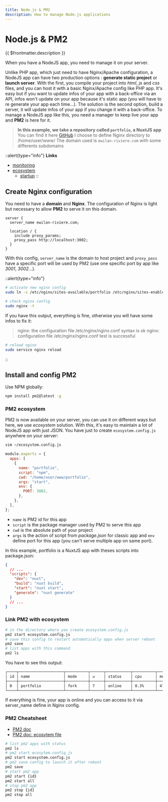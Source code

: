 ```yaml
---
title: Node.js & PM2
description: How to manage Node.js applications
---
```


# Node.js & PM2

{{ $frontmatter.description }}

When you have a NodeJS app, you need to manage it on your server.

Unlike PHP app, which just need to have Nginx/Apache configuration, a NodeJS app can have two production options : **generate static project** or **launch server**. With the first, you compile your project into _html_, _js_ and _css_ files, and you can host it with a basic Nginx/Apache config like PHP app. It's easy but if you want to update infos of your app with a back-office via an API, infos won't update on your app because it's static app (you will have to re generate your app each time...). The solution is the second option, build a server, it will update infos of your app if you change it with a back-office. To manage a NodeJS app like this, you need a manager to keep live your app and **PM2** is here for it.

> **In this example, we take a repository called `portfolio`, a NuxtJS app**
> You can find it here [GitHub](https://github.com/ewilan-riviere/portfolio)
> I choose to define Nginx directory to /home/user/www/
> The domain used is `ewilan-riviere.com` with some differents subdomains

::alert{type="info"}
**Links**

>

- [monitoring](https://pm2.keymetrics.io/docs/usage/monitoring/)
- [ecosystem](https://pm2.keymetrics.io/docs/usage/application-declaration/)
  - [startup](https://pm2.keymetrics.io/docs/usage/startup/)
    ::

## Create Nginx configuration

You need to have a **domain** and **Nginx**. The configuration of Nginx is light but necessary to allow **PM2** to serve it on this domain.

```nginx{2,6} [/etc/nginx/sites-available/portfolio]
server {
  server_name ewilan-riviere.com;

  location / {
    include proxy_params;
    proxy_pass http://localhost:3002;
  }
}
```

With this config, `server_name` is the domain to host project and `proxy_pass` have a specific port will be used by PM2 (use one specific port by app like _3001_, _3002_...).

::alert{type="info"}

```sh
# activate new nginx config
sudo ln -s /etc/nginx/sites-available/portfolio /etc/nginx/sites-enabled
```

```sh
# check nginx config
sudo nginx -t
```

If you have this output, everything is fine, otherwise you will have some infos to fix it:

> nginx: the configuration file /etc/nginx/nginx.conf syntax is ok
> nginx: configuration file /etc/nginx/nginx.conf test is successful

```sh
# reload nginx
sudo service nginx reload
```

::

## Install and config PM2

Use NPM globally:

```sh
npm install pm2@latest -g
```

### PM2 ecosystem

PM2 is now available on your server, you can use it on different ways but here, we use _ecosystem_ solution. With this, it's easy to maintain a lot of NodeJS app with just JSON. You have just to create `ecosystem.config.js` anywhere on your server:

```sh
vim ~/ecosystem.config.js
```

```js
module.exports = {
  apps: [
    {
      name: "portfolio",
      script: "npm",
      cwd: "/home/user/www/portfolio",
      args: "start",
      env: {
        PORT: 3002,
      },
    },
  ],
};
```

- `name` is PM2 id for this app
- `script` is the package manager used by PM2 to serve this app
- `cwd` is the absolute path of your project
- `args` is the action of script from _package.json_ for classic app and `env` define port for this app (you can't serve multiple app on same port).

In this example, portfolio is a NuxtJS app with theses scripts into package.json:

```json title="/home/user/www/portfolio/package.json"
{
  // ...
  "scripts": {
    "dev": "nuxt",
    "build": "nuxt build",
    "start": "nuxt start",
    "generate": "nuxt generate"
  }
  // ...
}
```

### Link PM2 with ecosystem

```sh
# in the directory where you create ecosystem.config.js
pm2 start ecosystem.config.js
# save this config to restart automatically apps when server reboot
pm2 save
# list apps with this command
pm2 ls
```

You have to see this output:

```sh
┌────┬────────────────────┬──────────┬──────┬───────────┬──────────┬──────────┐
│ id │ name               │ mode     │ ↺    │ status    │ cpu      │ memory   │
├────┼────────────────────┼──────────┼──────┼───────────┼──────────┼──────────┤
│ 0  │ portfolio          │ fork     │ 7    │ online    │ 0.3%     │ 47.2mb   │
└────┴────────────────────┴──────────┴──────┴───────────┴──────────┴──────────┘
```

If everything is fine, your app is online and you can access to it via server_name define in Nginx config.

### PM2 Cheatsheet

- [PM2 doc](https://pm2.keymetrics.io/docs/usage/pm2-doc-single-page/)
- [PM2 doc: ecosytem file](https://pm2.keymetrics.io/docs/usage/application-declaration/)

```sh
# list pm2 apps with status
pm2 ls
# pm2 start ecosytem.config.js
pm2 start ecosystem.config.js
# pm2 save config to launch it after reboot
pm2 save
# start pm2 app
pm2 start {id}
pm2 start all
# stop pm2 app
pm2 stop {id}
pm2 stop all
```
